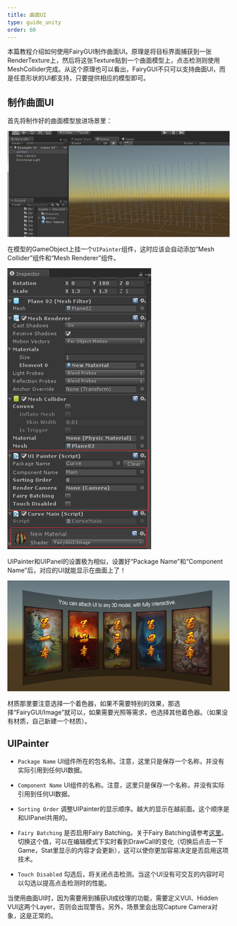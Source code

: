 ```yaml
---
title: 曲面UI
type: guide_unity
order: 60
---
```


本篇教程介绍如何使用FairyGUI制作曲面UI。原理是将目标界面捕获到一张RenderTexture上，然后将这张Texture贴到一个曲面模型上，点击检测则使用MeshCollider完成。从这个原理也可以看出，FairyGUI不只可以支持曲面UI，而是任意形状的UI都支持，只要提供相应的模型即可。

## 制作曲面UI

首先将制作好的曲面模型放进场景里：

![](../../images/20170809145538.png)

在模型的GameObject上挂一个`UIPainter`组件，这时应该会自动添加“Mesh Collider”组件和“Mesh Renderer”组件。

![](../../images/20170809145818.png)

UIPainter和UIPanel的设置极为相似，设置好“Package Name”和“Component Name”后，对应的UI就能显示在曲面上了！

![](../../images/20170809150918.png)

材质那里要注意选择一个着色器，如果不需要特别的效果，那选择“FairyGUI/Image”就可以，如果需要光照等需求，也选择其他着色器。（如果没有材质，自己新建一个材质）。

## UIPainter

- `Package Name` UI组件所在的包名称。注意，这里只是保存一个名称，并没有实际引用到任何UI数据。

- `Component Name` UI组件的名称。注意，这里只是保存一个名称，并没有实际引用到任何UI数据。

- `Sorting Order` 调整UIPainter的显示顺序。越大的显示在越前面。这个顺序是和UIPanel共用的。

- `Fairy Batching` 是否启用Fairy Batching。关于Fairy Batching请参考[这里](drawcall.html)。切换这个值，可以在编辑模式下实时看到DrawCall的变化（切换后点击一下Game，Stat里显示的内容才会更新），这可以使你更加容易决定是否启用这项技术。

- `Touch Disabled` 勾选后，将关闭点击检测。当这个UI没有可交互的内容时可以勾选以提高点击检测时的性能。

当使用曲面UI时，因为需要用到捕获UI成纹理的功能，需要定义VUI、Hidden VUI这两个Layer，否则会出现警告。另外，场景里会出现Capture Camera对象，这是正常的。